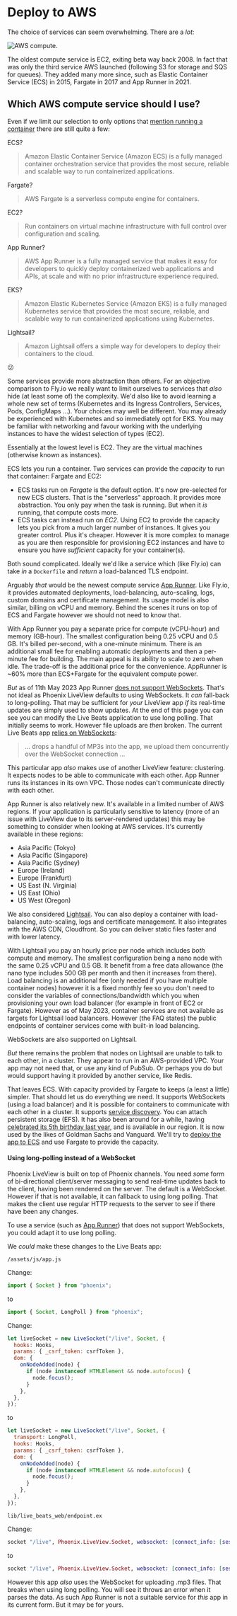# Deploy to AWS

The choice of services can seem overwhelming. There are a _lot_:

![AWS compute](img/aws_compute_options.jpeg).

The oldest compute service is EC2, exiting beta way back 2008. In fact that was only the third service AWS launched (following S3 for storage and SQS for queues). They added many more since, such as Elastic Container Service (ECS) in 2015, Fargate in 2017 and App Runner in 2021.

## Which AWS compute service should I use?

Even if we limit our selection to only options that [mention running a container](https://aws.amazon.com/containers/services/) there are still quite a few:

ECS?

> Amazon Elastic Container Service (Amazon ECS) is a fully managed container orchestration service that provides the most secure, reliable and scalable way to run containerized applications.

Fargate?

> AWS Fargate is a serverless compute engine for containers.

EC2?

> Run containers on virtual machine infrastructure with full control over configuration and scaling.

App Runner?

> AWS App Runner is a fully managed service that makes it easy for developers to quickly deploy containerized web applications and APIs, at scale and with no prior infrastructure experience required.

EKS?

> Amazon Elastic Kubernetes Service (Amazon EKS) is a fully managed Kubernetes service that provides the most secure, reliable, and scalable way to run containerized applications using Kubernetes.

Lightsail?

> Amazon Lightsail offers a simple way for developers to deploy their containers to the cloud.

:confused:

Some services provide more abstraction than others. For an objective comparison to Fly.io we really want to limit ourselves to services that _also_ hide (at least some of) the complexity. We'd also like to avoid learning a whole new set of terms (Kubernetes and its Ingress Controllers, Services, Pods, ConfigMaps ...). Your choices may well be different. You may already be experienced with Kubernetes and so immediately opt for EKS. You may be familiar with networking and favour working with the underlying instances to have the widest selection of types (EC2).

Essentially at the lowest level is EC2. They are the virtual machines (otherwise known as instances).

ECS lets you run a container. Two services can provide the _capacity_ to run that container: Fargate and EC2:

- ECS tasks run on _Fargate_ is the default option. It's now pre-selected for new ECS clusters. That is the "serverless" approach. It provides more abstraction. You only pay when the task is running. But when it _is_ running, that compute costs more.
- ECS tasks can instead run on _EC2_. Using EC2 to provide the capacity lets you pick from a much larger number of instances. It gives you greater control. Plus it's cheaper. However it is more complex to manage as you are then responsible for provisioning EC2 instances and have to ensure you have _sufficient_ capacity for your container(s).

Both sound complicated. Ideally we'd like a service which (like Fly.io) can take _in_ a `Dockerfile` and _return_ a load-balanced TLS endpoint.

Arguably _that_ would be the newest compute service [App Runner](https://aws.amazon.com/apprunner/). Like Fly.io, it provides automated deployments, load-balancing, auto-scaling, logs, custom domains and certificate management. Its usage model is also similar, billing on vCPU and memory. Behind the scenes it runs on top of ECS and Fargate however we should not need to know that.

With App Runner you pay a separate price for compute (vCPU-hour) and memory (GB-hour). The smallest configuration being 0.25 vCPU and 0.5 GB. It's billed per-second, with a one-minute minimum. There is an additional small fee for enabling automatic deployments and then a per-minute fee for building. The main appeal is its ability to scale to zero when idle. The trade-off is the additional price for the convenience. AppRunner is ~60% more than ECS+Fargate for the equivalent compute power.

_But_ as of 11th May 2023 App Runner [does not support WebSockets](https://github.com/aws/apprunner-roadmap/issues/13). That's not ideal as Phoenix LiveView defaults to using WebSockets. It _can_ fall-back to long-polling. That may be sufficient for _your_ LiveView app _if_ its real-time updates are simply used to show updates. At the end of this page you can see you can modify the Live Beats application to use long polling. That initially seems to work. However file uploads are _then_ broken. The current Live Beats app [relies on WebSockets](https://fly.io/blog/livebeats/):

> ... drops a handful of MP3s into the app, we upload them concurrently over the WebSocket connection ...

This particular app _also_ makes use of another LiveView feature: clustering. It expects nodes to be able to communicate with each other. App Runner runs its instances in its own VPC. Those nodes can't communicate directly with each other.

App Runner is also relatively new. It's available in a limited number of AWS regions. If your application is particularly sensitive to latency (more of an issue with LiveView due to its server-rendered updates) this may be something to consider when looking at AWS services. It's currently available in these regions:

- Asia Pacific (Tokyo)
- Asia Pacific (Singapore)
- Asia Pacific (Sydney)
- Europe (Ireland)
- Europe (Frankfurt)
- US East (N. Virginia)
- US East (Ohio)
- US West (Oregon)

We also considered [Lightsail](https://aws.amazon.com/lightsail/). You can also deploy a container with load-balancing, auto-scaling, logs and certificate management. It also integrates with the AWS CDN, Cloudfront. So you can deliver static files faster and with lower latency.

With Lightsail you pay an hourly price per node which includes _both_ compute and memory. The smallest configuration being a nano node with the same 0.25 vCPU and 0.5 GB. It benefit from a free data allowance (the nano type includes 500 GB per month and then it increases from there). Load balancing is an additional fee (only needed if you have multiple container nodes) however it is a fixed monthly fee so you don't need to consider the variables of connections/bandwidth which you when provisioning your own load balancer (for example in front of EC2 or Fargate). However as of May 2023, container services are not available as targets for Lightsail load balancers. However (the FAQ states) the public endpoints of container services come with built-in load balancing.

WebSockets are also supported on Lightsail.

_But_ there remains the problem that nodes on Lightsail are unable to talk to each other, in a cluster. They appear to run in an AWS-provided VPC. Your app may not need that, or use any kind of PubSub. Or perhaps you do but would support having it provided by another service, like Redis.

That leaves ECS. With capacity provided by Fargate to keeps (a least a little) simpler. That should let us do everything we need. It supports WebSockets (using a load balancer) and it is possible for containers to communicate with each other in a cluster. It supports [service discovery](https://docs.aws.amazon.com/AmazonECS/latest/developerguide/service-connect.html). You can attach persistent storage (EFS). It has also been around for a while, having [celebrated its 5th birthday last year](https://aws.amazon.com/blogs/containers/happy-5th-birthday-aws-fargate/), and is available in our region. It is now used by the likes of Goldman Sachs and Vanguard. We'll try to [deploy the app to ECS](/docs/8-deploy-to-ecs.md) and use Fargate to provide the capacity.

#### Using long-polling instead of a WebSocket

Phoenix LiveView is built on top of Phoenix channels. You need _some_ form of bi-directional client/server messaging to send real-time updates back to the client, having been rendered on the server. The default is a WebSocket. However if that is not available, it can fallback to using long polling. That makes the client use regular HTTP requests to the server to see if there have been any changes.

To use a service (such as [App Runner](https://aws.amazon.com/apprunner/)) that does not support WebSockets, you could adapt it to use long polling.

We _could_ make these changes to the Live Beats app:

`/assets/js/app.js`

Change:

```js
import { Socket } from "phoenix";
```

to

```js
import { Socket, LongPoll } from "phoenix";
```

Change:

```js
let liveSocket = new LiveSocket("/live", Socket, {
  hooks: Hooks,
  params: { _csrf_token: csrfToken },
  dom: {
    onNodeAdded(node) {
      if (node instanceof HTMLElement && node.autofocus) {
        node.focus();
      }
    },
  },
});
```

to

```js
let liveSocket = new LiveSocket("/live", Socket, {
  transport: LongPoll,
  hooks: Hooks,
  params: { _csrf_token: csrfToken },
  dom: {
    onNodeAdded(node) {
      if (node instanceof HTMLElement && node.autofocus) {
        node.focus();
      }
    },
  },
});
```

`lib/live_beats_web/endpoint.ex`

Change:

```elixir
socket "/live", Phoenix.LiveView.Socket, websocket: [connect_info: [session: @session_options]]
```

to

```elixir
socket "/live", Phoenix.LiveView.Socket, websocket: [connect_info: [session: @session_options]], longpoll: [connect_info: [session: @session_options]]
```

However this app _also_ uses the WebSocket for uploading .mp3 files. That breaks when using long polling. You will see it throws an error when it parses the data. As such App Runner is not a suitable service for _this_ app in its current form. But it may be for yours.
